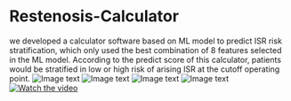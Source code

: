 # Restenosis-Calculator
we developed a calculator software based on ML model to predict ISR risk stratification, which only used the best combination of 8 features selected in the ML model. According to the predict score of this calculator, patients would be stratified in low or high risk of arising ISR at the cutoff operating point.
![Image text](https://raw.github.com/ypw-lbj/Restenosis-Calculator/main/images/all-abnormal.svg)
![Image text](https://raw.github.com/ypw-lbj/Restenosis-Calculator/main/images/featureRank.svg)
![Image text](https://raw.github.com/ypw-lbj/Restenosis-Calculator/main/images/featureSelect.svg)
![Image text](https://raw.github.com/ypw-lbj/Restenosis-Calculator/main/images/figure4_2.jpg)
[![Watch the video](https://i.imgur.com/vKb2F1B.png)](https://youtu.be/vt5fpE0bzSY)
